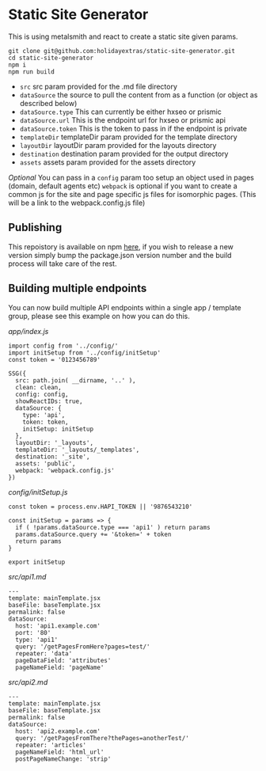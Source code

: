 # Static Site Generator

This is using metalsmith and react to create a static site given params.

```
git clone git@github.com:holidayextras/static-site-generator.git
cd static-site-generator
npm i
npm run build
```

- `src` src param provided for the .md file directory
- `dataSource` the source to pull the content from as a function (or object as described below)
- `dataSource.type` This can currently be either hxseo or prismic
- `dataSource.url` This is the endpoint url for hxseo or prismic api
- `dataSource.token` This is the token to pass in if the endpoint is private
- `templateDir` templateDir param provided for the template directory
- `layoutDir` layoutDir param provided for the layouts directory
- `destination` destination param provided for the output directory
- `assets` assets param provided for the assets directory

*Optional*
You can pass in a `config` param too setup an object used in pages (domain, default agents etc)
`webpack` is optional if you want to create a common js for the site and page specific js files for isomorphic pages. (This will be a link to the webpack.config.js file)

## Publishing
This repoistory is available on npm [here](https://www.npmjs.com/package/@holidayextras/static-site-generator), if you wish to release a new version simply bump the package.json version number and the build process will take care of the rest.

## Building multiple endpoints
You can now build multiple API endpoints within a single app / template group, please see this example on how you can do this.

*app/index.js*
```
import config from '../config/'
import initSetup from '../config/initSetup'
const token = '0123456789'

SSG({
  src: path.join( __dirname, '..' ),
  clean: clean,
  config: config,
  showReactIDs: true,
  dataSource: {
    type: 'api',
    token: token,
    initSetup: initSetup
  },
  layoutDir: '_layouts',
  templateDir: '_layouts/_templates',
  destination: '_site',
  assets: 'public',
  webpack: 'webpack.config.js'
})
```

*config/initSetup.js*
```
const token = process.env.HAPI_TOKEN || '9876543210'

const initSetup = params => {
  if ( !params.dataSource.type === 'api1' ) return params
  params.dataSource.query += '&token=' + token
  return params
}

export initSetup
```

*src/api1.md*
```
---
template: mainTemplate.jsx
baseFile: baseTemplate.jsx
permalink: false
dataSource:
  host: 'api1.example.com'
  port: '80'
  type: 'api1'
  query: '/getPagesFromHere?pages=test/'
  repeater: 'data'
  pageDataField: 'attributes'
  pageNameField: 'pageName'
```

*src/api2.md*
```
---
template: mainTemplate.jsx
baseFile: baseTemplate.jsx
permalink: false
dataSource:
  host: 'api2.example.com'
  query: '/getPagesFromThere?thePages=anotherTest/'
  repeater: 'articles'
  pageNameField: 'html_url'
  postPageNameChange: 'strip'
```

